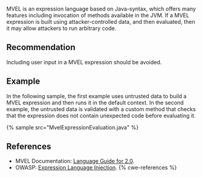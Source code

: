 MVEL is an expression language based on Java-syntax, which offers many features including invocation of methods available in the JVM. If a MVEL expression is built using attacker-controlled data, and then evaluated, then it may allow attackers to run arbitrary code.


## Recommendation
Including user input in a MVEL expression should be avoided.


## Example
In the following sample, the first example uses untrusted data to build a MVEL expression and then runs it in the default context. In the second example, the untrusted data is validated with a custom method that checks that the expression does not contain unexpected code before evaluating it.

{% sample src="MvelExpressionEvaluation.java" %}

## References
* MVEL Documentation: [Language Guide for 2.0](http://mvel.documentnode.com/).
* OWASP: [Expression Language Injection](https://owasp.org/www-community/vulnerabilities/Expression_Language_Injection).
{% cwe-references %}
